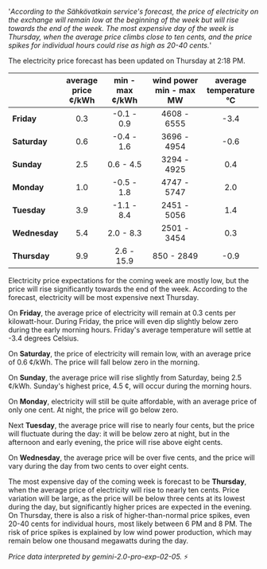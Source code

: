 '*According to the Sähkövatkain service's forecast, the price of electricity on the exchange will remain low at the beginning of the week but will rise towards the end of the week. The most expensive day of the week is Thursday, when the average price climbs close to ten cents, and the price spikes for individual hours could rise as high as 20-40 cents.*'

The electricity price forecast has been updated on Thursday at 2:18 PM.

|    | average<br>price<br>¢/kWh | min - max<br>¢/kWh | wind power<br>min - max<br>MW | average<br>temperature<br>°C |
|:---|:---:|:---:|:---:|:---:|
| **Friday** | 0.3 | -0.1 - 0.9 | 4608 - 6555 | -3.4 |
| **Saturday** | 0.6 | -0.4 - 1.6 | 3696 - 4954 | -0.6 |
| **Sunday** | 2.5 | 0.6 - 4.5  | 3294 - 4925 |  0.4 |
| **Monday** | 1.0 | -0.5 - 1.8 | 4747 - 5747 |  2.0 |
| **Tuesday** | 3.9 | -1.1 - 8.4 | 2451 - 5056 |  1.4 |
| **Wednesday** | 5.4 | 2.0 - 8.3 | 2501 - 3454 |  0.3 |
| **Thursday** | 9.9 | 2.6 - 15.9 |  850 - 2849 | -0.9 |

Electricity price expectations for the coming week are mostly low, but the price will rise significantly towards the end of the week. According to the forecast, electricity will be most expensive next Thursday.

On **Friday**, the average price of electricity will remain at 0.3 cents per kilowatt-hour. During Friday, the price will even dip slightly below zero during the early morning hours. Friday's average temperature will settle at -3.4 degrees Celsius.

On **Saturday**, the price of electricity will remain low, with an average price of 0.6 ¢/kWh. The price will fall below zero in the morning.

On **Sunday**, the average price will rise slightly from Saturday, being 2.5 ¢/kWh. Sunday's highest price, 4.5 ¢, will occur during the morning hours.

On **Monday**, electricity will still be quite affordable, with an average price of only one cent. At night, the price will go below zero.

Next **Tuesday**, the average price will rise to nearly four cents, but the price will fluctuate during the day: it will be below zero at night, but in the afternoon and early evening, the price will rise above eight cents.

On **Wednesday**, the average price will be over five cents, and the price will vary during the day from two cents to over eight cents.

The most expensive day of the coming week is forecast to be **Thursday**, when the average price of electricity will rise to nearly ten cents. Price variation will be large, as the price will be below three cents at its lowest during the day, but significantly higher prices are expected in the evening. On Thursday, there is also a risk of higher-than-normal price spikes, even 20-40 cents for individual hours, most likely between 6 PM and 8 PM. The risk of price spikes is explained by low wind power production, which may remain below one thousand megawatts during the day.

*Price data interpreted by gemini-2.0-pro-exp-02-05.* ⚡️


